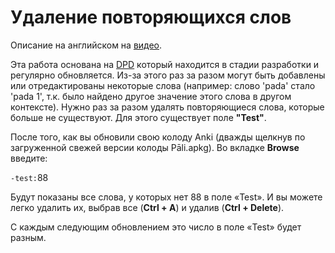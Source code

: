 <h1>Удаление повторяющихся слов</h1>
<p>Описание на английском на <a href="https://user-images.githubusercontent.com/39419221/187020101-701ee57e-b708-4be1-91d7-0c9b411a11cd.mp4">видео</a>.</p>
<p>Эта работа основана на <a href="https://digitalpalidictionary.github.io/">DPD</a> который находится в стадии разработки и регулярно обновляется. Из-за этого раз за разом могут быть добавлены или отредактированы некоторые слова (например: слово 'pada' стало 'pada 1', т.к. было найдено другое значение этого слова в другом контексте). Нужно раз за разом удалять повторяющиеся слова, которые больше не существуют. Для этого существует поле <strong>"Test"</strong>.</p>
<p>После того, как вы обновили свою колоду Anki (дважды щелкнув по загруженной свежей версии колоды Pāli.apkg). Во вкладке <strong>Browse</strong> введите:</p>
<p><code>-test:</code>88</p>
<p>Будут показаны все слова, у которых нет 88 в поле «Test». И вы можете легко удалить их, выбрав все (<strong>Ctrl + A</strong>) и удалив (<strong>Ctrl + Delete</strong>). </p>
<p>С каждым следующим обновлением это число в поле «Test» будет разным.</p>